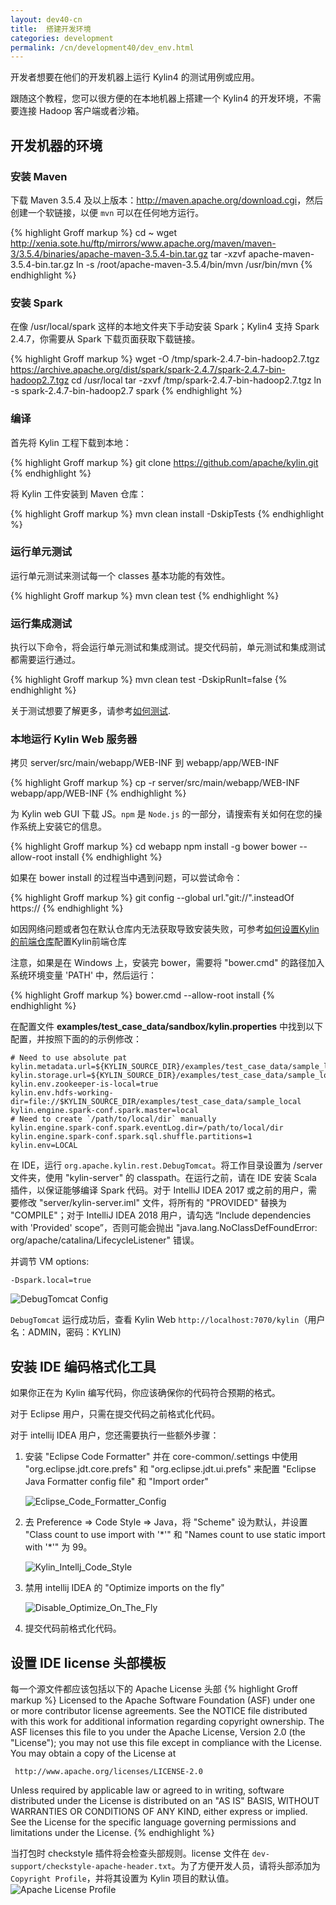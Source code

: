 ```yaml
---
layout: dev40-cn
title:  搭建开发环境
categories: development
permalink: /cn/development40/dev_env.html
---
```


开发者想要在他们的开发机器上运行 Kylin4 的测试用例或应用。

跟随这个教程，您可以很方便的在本地机器上搭建一个 Kylin4 的开发环境，不需要连接 Hadoop 客户端或者沙箱。

## 开发机器的环境

### 安装 Maven

下载 Maven 3.5.4 及以上版本：<http://maven.apache.org/download.cgi>，然后创建一个软链接，以便 `mvn` 可以在任何地方运行。

{% highlight Groff markup %}
cd ~
wget http://xenia.sote.hu/ftp/mirrors/www.apache.org/maven/maven-3/3.5.4/binaries/apache-maven-3.5.4-bin.tar.gz
tar -xzvf apache-maven-3.5.4-bin.tar.gz
ln -s /root/apache-maven-3.5.4/bin/mvn /usr/bin/mvn
{% endhighlight %}

### 安装 Spark

在像 /usr/local/spark 这样的本地文件夹下手动安装 Spark；Kylin4 支持 Spark 2.4.7，你需要从 Spark 下载页面获取下载链接。 

{% highlight Groff markup %}
wget -O /tmp/spark-2.4.7-bin-hadoop2.7.tgz https://archive.apache.org/dist/spark/spark-2.4.7/spark-2.4.7-bin-hadoop2.7.tgz
cd /usr/local
tar -zxvf /tmp/spark-2.4.7-bin-hadoop2.7.tgz
ln -s spark-2.4.7-bin-hadoop2.7 spark
{% endhighlight %}

### 编译

首先将 Kylin 工程下载到本地：

{% highlight Groff markup %}
git clone https://github.com/apache/kylin.git
{% endhighlight %}
	
将 Kylin 工件安装到 Maven 仓库：

{% highlight Groff markup %}
mvn clean install -DskipTests
{% endhighlight %}


### 运行单元测试
运行单元测试来测试每一个 classes 基本功能的有效性。

{% highlight Groff markup %}
mvn clean test
{% endhighlight %}

### 运行集成测试
执行以下命令，将会运行单元测试和集成测试。提交代码前，单元测试和集成测试都需要运行通过。

{% highlight Groff markup %}
mvn clean test -DskipRunIt=false
{% endhighlight %}

关于测试想要了解更多，请参考[如何测试](/cn/development40/howto_test.html).

### 本地运行 Kylin Web 服务器

拷贝 server/src/main/webapp/WEB-INF 到 webapp/app/WEB-INF 

{% highlight Groff markup %}
cp -r server/src/main/webapp/WEB-INF webapp/app/WEB-INF 
{% endhighlight %}

为 Kylin web GUI 下载 JS。`npm` 是 `Node.js` 的一部分，请搜索有关如何在您的操作系统上安装它的信息。

{% highlight Groff markup %}
cd webapp
npm install -g bower
bower --allow-root install
{% endhighlight %}

如果在 bower install 的过程当中遇到问题，可以尝试命令：

{% highlight Groff markup %}
git config --global url."git://".insteadOf https://
{% endhighlight %}

如因网络问题或者包在默认仓库内无法获取导致安装失败，可参考[如何设置Kylin的前端仓库](/cn/development40/howto_setup_frontend_registry.html)配置Kylin前端仓库

注意，如果是在 Windows 上，安装完 bower，需要将 "bower.cmd" 的路径加入系统环境变量 'PATH' 中，然后运行：

{% highlight Groff markup %}
bower.cmd --allow-root install
{% endhighlight %}

在配置文件 **examples/test_case_data/sandbox/kylin.properties** 中找到以下配置，并按照下面的的示例修改：

```
# Need to use absolute pat
kylin.metadata.url=${KYLIN_SOURCE_DIR}/examples/test_case_data/sample_local
kylin.storage.url=${KYLIN_SOURCE_DIR}/examples/test_case_data/sample_local
kylin.env.zookeeper-is-local=true
kylin.env.hdfs-working-dir=file://$KYLIN_SOURCE_DIR/examples/test_case_data/sample_local
kylin.engine.spark-conf.spark.master=local
# Need to create `/path/to/local/dir` manually
kylin.engine.spark-conf.spark.eventLog.dir=/path/to/local/dir
kylin.engine.spark-conf.spark.sql.shuffle.partitions=1
kylin.env=LOCAL
```

在 IDE，运行 `org.apache.kylin.rest.DebugTomcat`。将工作目录设置为 /server 文件夹，使用 "kylin-server" 的 classpath。在运行之前，请在 IDE 安装 Scala 插件，以保证能够编译 Spark 代码。对于 IntelliJ IDEA 2017 或之前的用户，需要修改 "server/kylin-server.iml" 文件，将所有的 "PROVIDED" 替换为 "COMPILE"；对于 IntelliJ IDEA 2018 用户，请勾选 “Include dependencies with 'Provided' scope”，否则可能会抛出 "java.lang.NoClassDefFoundError: org/apache/catalina/LifecycleListener" 错误。

并调节 VM options:

```
-Dspark.local=true
```

![DebugTomcat Config](/images/develop40/debug_tomcat_config.png)

`DebugTomcat` 运行成功后，查看 Kylin Web `http://localhost:7070/kylin`（用户名：ADMIN，密码：KYLIN)

## 安装 IDE 编码格式化工具

如果你正在为 Kylin 编写代码，你应该确保你的代码符合预期的格式。

对于 Eclipse 用户，只需在提交代码之前格式化代码。

对于 intellij IDEA 用户，您还需要执行一些额外步骤：

1. 安装 "Eclipse Code Formatter" 并在 core-common/.settings 中使用 "org.eclipse.jdt.core.prefs" 和 "org.eclipse.jdt.ui.prefs" 来配置 "Eclipse Java Formatter config file" 和 "Import order"

	![Eclipse_Code_Formatter_Config](/images/develop/eclipse_code_formatter_config.png)

2. 去 Preference => Code Style => Java，将 "Scheme" 设为默认，并设置 "Class count to use import with '\*'" 和 "Names count to use static import with '\*'" 为 99。

	![Kylin_Intellj_Code_Style](/images/develop/kylin-intellij-code-style.png)

3. 禁用 intellij IDEA 的 "Optimize imports on the fly"

	![Disable_Optimize_On_The_Fly](/images/develop/disable_import_on_the_fly.png)

3. 提交代码前格式化代码。

## 设置 IDE license 头部模板

每一个源文件都应该包括以下的 Apache License 头部
{% highlight Groff markup %}
Licensed to the Apache Software Foundation (ASF) under one
or more contributor license agreements.  See the NOTICE file
distributed with this work for additional information
regarding copyright ownership.  The ASF licenses this file
to you under the Apache License, Version 2.0 (the
"License"); you may not use this file except in compliance
with the License.  You may obtain a copy of the License at

     http://www.apache.org/licenses/LICENSE-2.0

Unless required by applicable law or agreed to in writing, software
distributed under the License is distributed on an "AS IS" BASIS,
WITHOUT WARRANTIES OR CONDITIONS OF ANY KIND, either express or implied.
See the License for the specific language governing permissions and
limitations under the License.
{% endhighlight %}

当打包时 checkstyle 插件将会检查头部规则。license 文件在 `dev-support/checkstyle-apache-header.txt`。为了方便开发人员，请将头部添加为 `Copyright Profile`，并将其设置为 Kylin 项目的默认值。
![Apache License Profile](/images/develop/intellij_apache_license.png)
